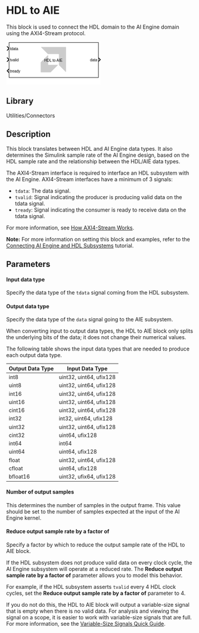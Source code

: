 # HDL to AIE

This block is used to connect the HDL domain to the AI Engine domain
using the AXI4-Stream protocol.  

![](./Images/block.png)  

## Library

Utilities/Connectors

## Description

This block translates between HDL and AI Engine data types. It also determines the Simulink sample rate of the AI Engine design, based on the HDL sample rate and the relationship between the HDL/AIE data types.

The AXI4-Stream interface is required to interface an HDL subsystem with the AI Engine. AXI4-Stream interfaces have a minimum of 3 signals:

* `tdata`: The data signal.
* `tvalid`: Signal indicating the producer is producing valid data on the tdata signal.
* `tready`: Signal indicating the consumer is ready to receive data on the tdata signal.

For more information, see [How AXI4-Stream Works](https://docs.xilinx.com/r/en-US/ug1399-vitis-hls/How-AXI4-Stream-Works).

**Note:** For more information on setting this block and examples, refer to
the [Connecting AI Engine and HDL Subsystems](https://github.com/Xilinx/Vitis_Model_Composer/blob/HEAD/Tutorials/AIE-PL/AIE_HDL_tutorial) tutorial.

## Parameters

#### Input data type

Specify the data type of the `tdata` signal coming from the HDL subsystem.

#### Output data type 

Specify the data type of the `data` signal going to the AIE subsystem.

When converting input to output data types, the HDL to AIE block only splits the underlying bits of the data; it does not change their numerical values.

The following table shows the input data types that are needed to produce each output data type.

| Output Data Type | Input Data Type           |
|------------------|---------------------------|
| int8             | uint32, uint64, ufix128   |
| uint8            | uint32, uint64, ufix128   |
| int16            | uint32, uint64, ufix128   |
| uint16           | uint32, uint64, ufix128   |
| cint16           | uint32, uint64, ufix128   |
| int32            | int32,  uint64, ufix128   |
| uint32           | uint32, uint64, ufix128   |
| cint32           | uint64, ufix128           |
| int64            | int64                     |
| uint64           | uint64, ufix128           |
| float            | uint32, uint64, ufix128   |
| cfloat           | uint64, ufix128           |
| bfloat16         | uint32, ufix64, ufix128   |

#### Number of output samples  

This determines the number of samples in the output frame. This value should be set to the number of samples expected at the input of the AI Engine kernel.

#### Reduce output sample rate by a factor of

Specify a factor by which to reduce the output sample rate of the HDL to AIE block.

If the HDL subsystem does not produce valid data on every clock cycle, the AI Engine subsystem will operate at a reduced rate. The **Reduce output sample rate by a factor of** parameter allows you to model this behavior.

For example, if the HDL subsystem asserts `tvalid` every 4 HDL clock cycles, set the **Reduce output sample rate by a factor of** parameter to 4.

If you do not do this, the HDL to AIE block will output a variable-size signal that is empty when there is no valid data. For analysis and viewing the signal on a scope, it is easier to work with variable-size signals that are full. For more information, see the [Variable-Size Signals Quick Guide](https://github.com/Xilinx/Vitis_Model_Composer/HEAD/2023.2/QuickGuides/Variable_Size_Signals).

